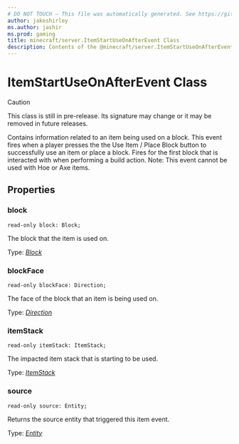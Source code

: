 ```yaml
---
# DO NOT TOUCH — This file was automatically generated. See https://github.com/mojang/minecraftapidocsgenerator to modify descriptions, examples, etc.
author: jakeshirley
ms.author: jashir
ms.prod: gaming
title: minecraft/server.ItemStartUseOnAfterEvent Class
description: Contents of the @minecraft/server.ItemStartUseOnAfterEvent class.
---
```

# ItemStartUseOnAfterEvent Class

> [!CAUTION]
> This class is still in pre-release.  Its signature may change or it may be removed in future releases.

Contains information related to an item being used on a block. This event fires when a player presses the the Use Item / Place Block button to successfully use an item or place a block. Fires for the first block that is interacted with when performing a build action. Note: This event cannot be used with Hoe or Axe items.

## Properties

### **block**
`read-only block: Block;`

The block that the item is used on.

Type: [*Block*](Block.md)

### **blockFace**
`read-only blockFace: Direction;`

The face of the block that an item is being used on.

Type: [*Direction*](Direction.md)

### **itemStack**
`read-only itemStack: ItemStack;`

The impacted item stack that is starting to be used.

Type: [*ItemStack*](ItemStack.md)

### **source**
`read-only source: Entity;`

Returns the source entity that triggered this item event.

Type: [*Entity*](Entity.md)
